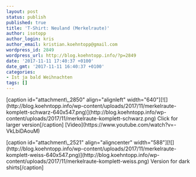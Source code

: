 ```yaml
---
layout: post
status: publish
published: true
title: 'T-Shirt: Neuland (Merkelraute)'
author: isotopp
author_login: kris
author_email: kristian.koehntopp@gmail.com
wordpress_id: 2849
wordpress_url: http://blog.koehntopp.info/?p=2849
date: '2017-11-11 17:40:37 +0100'
date_gmt: '2017-11-11 16:40:37 +0100'
categories:
- Ist ja bald Weihnachten
tags: []
---
```

<p>[caption id="attachment\_2850" align="alignleft" width="640"][![](http://blog.koehntopp.info/wp-content/uploads/2017/11/merkelraute-komplett-schwarz-640x547.png)](http://blog.koehntopp.info/wp-content/uploads/2017/11/merkelraute-komplett-schwarz.png) Click for larger version[/caption] [Video](https://www.youtube.com/watch?v=-VkLbiDAouM)<!--more--></p>
<p>[caption id="attachment\_2521" align="aligncenter" width="588"][![](http://blog.koehntopp.info/wp-content/uploads/2017/11/merkelraute-komplett-weiss-640x547.png)](http://blog.koehntopp.info/wp-content/uploads/2017/11/merkelraute-komplett-weiss.png) Version for dark shirts[/caption]</p>

